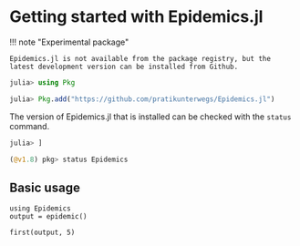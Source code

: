 
# Getting started with Epidemics.jl

!!! note "Experimental package"

    Epidemics.jl is not available from the package registry, but the latest development version can be installed from Github.

```julia
julia> using Pkg

julia> Pkg.add("https://github.com/pratikunterwegs/Epidemics.jl")
```

The version of Epidemics.jl that is installed can be checked with the `status` command.

```julia
julia> ]

(@v1.8) pkg> status Epidemics
```

## Basic usage

```@example
using Epidemics
output = epidemic()

first(output, 5)
```
